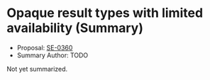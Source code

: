 # Opaque result types with limited availability (Summary)

* Proposal: [SE-0360](https://github.com/apple/swift-evolution/blob/main/proposals/0360-opaque-result-types-with-availability.md)
* Summary Author: TODO

Not yet summarized.
